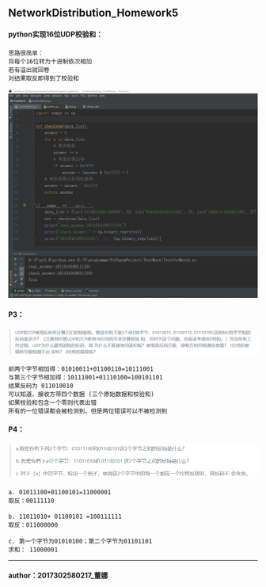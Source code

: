 ## NetworkDistribution_Homework5    
#### python实现16位UDP校验和：  
    思路很简单：    
    将每个16位转为十进制依次相加   
    若有溢出就回卷   
    对结果取反即得到了校验和    
    
![img](img/code.PNG)   
   
#### P3：
![img](img/P3.PNG)  
   
	前两个字节相加得：01010011+01100110=10111001  
	与第三个字节相加得：10111001+01110100=100101101  
	结果反码为 011010010  
	可以知道，接收方带四个数据 (三个原始数据和校验和)  
	如果校验和包含一个零则代表出错  
	所有的一位错误都会被检测到，但是两位错误可以不被检测到  
    
#### P4：
![img](img/P4.PNG)  

	a. 01011100+01100101=11000001  
	取反：00111110  

	b. 11011010+ 01100101 =100111111  
	取反：011000000  

	c. 第一个字节为01010100；第二个字节为01101101  
	求和： 11000001

****
#### author：2017302580217_董娜
